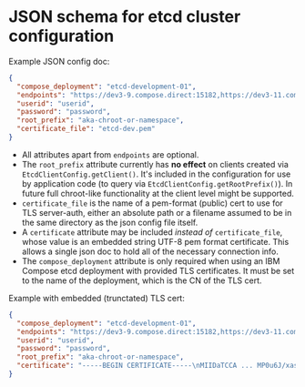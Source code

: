# JSON schema for etcd cluster configuration

Example JSON config doc:

```json
{
  "compose_deployment": "etcd-development-01",
  "endpoints": "https://dev3-9.compose.direct:15182,https://dev3-11.compose.direct:15182",
  "userid": "userid",
  "password": "password",
  "root_prefix": "aka-chroot-or-namespace",
  "certificate_file": "etcd-dev.pem"
}
```

- All attributes apart from `endpoints` are optional.
- The `root_prefix` attribute currently has **no effect** on clients created via `EtcdClientConfig.getClient()`. It's included in the configuration for use by application code (to query via `EtcdClientConfig.getRootPrefix()`). In future full chroot-like functionality at the client level might be supported.
- `certificate_file` is the name of a pem-format (public) cert to use for TLS server-auth, either an absolute path or a filename assumed to be in the same directory as the json config file itself.
- A `certificate` attribute may be included _instead of_ `certificate_file`, whose value is an embedded string UTF-8 pem format certificate. This allows a single json doc to hold all of the necessary connection info.
- The `compose_deployment` attribute is only required when using an IBM Compose etcd deployment with provided TLS certificates. It must be set to the name of the deployment, which is the CN of the TLS cert.

Example with embedded (trunctated) TLS cert:

```json
{
  "compose_deployment": "etcd-development-01",
  "endpoints": "https://dev3-9.compose.direct:15182,https://dev3-11.compose.direct:15182",
  "userid": "userid",
  "password": "password",
  "root_prefix": "aka-chroot-or-namespace",
  "certificate": "-----BEGIN CERTIFICATE-----\nMIIDaTCCA ... MP0u6J/xasx14IW4A==\n-----END CERTIFICATE-----\n"
}
```